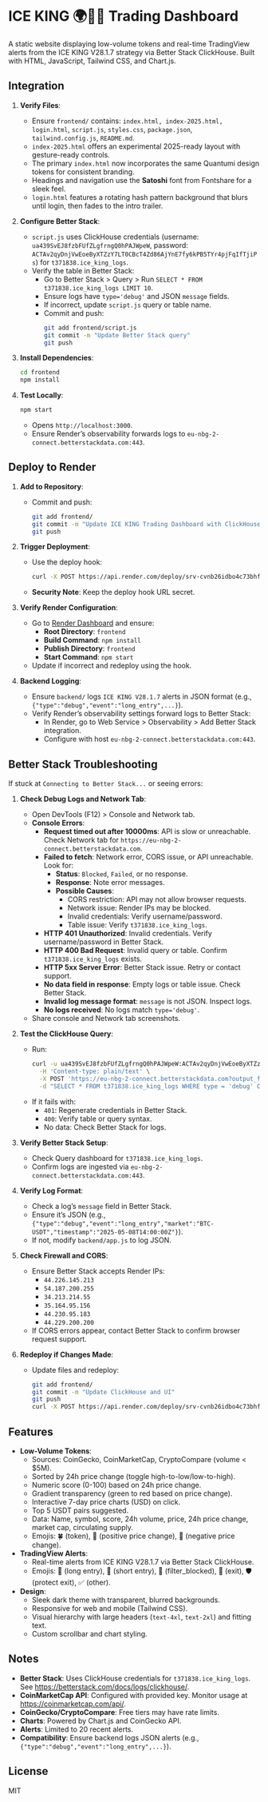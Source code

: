 # ICE KING 🌍🧊👑 Trading Dashboard

A static website displaying low-volume tokens and real-time TradingView alerts from the ICE KING V28.1.7 strategy via Better Stack ClickHouse. Built with HTML, JavaScript, Tailwind CSS, and Chart.js.

## Integration

1. **Verify Files**:
   - Ensure `frontend/` contains: `index.html, index-2025.html, login.html`, `script.js`, `styles.css`, `package.json`, `tailwind.config.js`, `README.md`.
   - `index-2025.html` offers an experimental 2025-ready layout with gesture-ready controls.
   - The primary `index.html` now incorporates the same Quantumi design tokens for consistent branding.
   - Headings and navigation use the **Satoshi** font from Fontshare for a sleek feel.
   - `login.html` features a rotating hash pattern background that blurs until login, then fades to the intro trailer.

2. **Configure Better Stack**:
   - `script.js` uses ClickHouse credentials (username: `ua439SvEJ8fzbFUfZLgfrngQ0hPAJWpeW`, password: `ACTAv2qyDnjVwEoeByXTZzY7LT0CBcT4Zd86AjYnE7fy6kPB5TYr4pjFqIfTjiPs`) for `t371838.ice_king_logs`.
   - Verify the table in Better Stack:
     - Go to Better Stack > Query > Run `SELECT * FROM t371838.ice_king_logs LIMIT 10`.
     - Ensure logs have `type='debug'` and JSON `message` fields.
     - If incorrect, update `script.js` query or table name.
     - Commit and push:
       ```bash
       git add frontend/script.js
       git commit -m "Update Better Stack query"
       git push
       ```

3. **Install Dependencies**:
   ```bash
   cd frontend
   npm install
   ```

4. **Test Locally**:
   ```bash
   npm start
   ```
   - Opens `http://localhost:3000`.
   - Ensure Render’s observability forwards logs to `eu-nbg-2-connect.betterstackdata.com:443`.

## Deploy to Render

1. **Add to Repository**:
   - Commit and push:
     ```bash
     git add frontend/
     git commit -m "Update ICE KING Trading Dashboard with ClickHouse and UI"
     git push
     ```

2. **Trigger Deployment**:
   - Use the deploy hook:
     ```bash
     curl -X POST https://api.render.com/deploy/srv-cvnb26idbo4c73bhfjq0?key=kVx4mjdNEVc
     ```
   - **Security Note**: Keep the deploy hook URL secret.

3. **Verify Render Configuration**:
   - Go to [Render Dashboard](https://dashboard.render.com/) and ensure:
     - **Root Directory**: `frontend`
     - **Build Command**: `npm install`
     - **Publish Directory**: `frontend`
     - **Start Command**: `npm start`
   - Update if incorrect and redeploy using the hook.

4. **Backend Logging**:
   - Ensure `backend/` logs `ICE KING V28.1.7` alerts in JSON format (e.g., `{"type":"debug","event":"long_entry",...}`).
   - Verify Render’s observability settings forward logs to Better Stack:
     - In Render, go to Web Service > Observability > Add Better Stack integration.
     - Configure with host `eu-nbg-2-connect.betterstackdata.com:443`.

## Better Stack Troubleshooting

If stuck at `Connecting to Better Stack...` or seeing errors:

1. **Check Debug Logs and Network Tab**:
   - Open DevTools (F12) > Console and Network tab.
   - **Console Errors**:
     - **Request timed out after 10000ms**: API is slow or unreachable. Check Network tab for `https://eu-nbg-2-connect.betterstackdata.com`.
     - **Failed to fetch**: Network error, CORS issue, or API unreachable. Look for:
       - **Status**: `Blocked`, `Failed`, or no response.
       - **Response**: Note error messages.
       - **Possible Causes**:
         - CORS restriction: API may not allow browser requests.
         - Network issue: Render IPs may be blocked.
         - Invalid credentials: Verify username/password.
         - Table issue: Verify `t371838.ice_king_logs`.
     - **HTTP 401 Unauthorized**: Invalid credentials. Verify username/password in Better Stack.
     - **HTTP 400 Bad Request**: Invalid query or table. Confirm `t371838.ice_king_logs` exists.
     - **HTTP 5xx Server Error**: Better Stack issue. Retry or contact support.
     - **No data field in response**: Empty logs or table issue. Check Better Stack.
     - **Invalid log message format**: `message` is not JSON. Inspect logs.
     - **No logs received**: No logs match `type='debug'`.
   - Share console and Network tab screenshots.

2. **Test the ClickHouse Query**:
   - Run:
     ```bash
     curl -u ua439SvEJ8fzbFUfZLgfrngQ0hPAJWpeW:ACTAv2qyDnjVwEoeByXTZzY7LT0CBcT4Zd86AjYnE7fy6kPB5TYr4pjFqIfTjiPs \
       -H 'Content-type: plain/text' \
       -X POST 'https://eu-nbg-2-connect.betterstackdata.com?output_format_pretty_row_numbers=0' \
       -d "SELECT * FROM t371838.ice_king_logs WHERE type = 'debug' ORDER BY timestamp DESC LIMIT 10"
     ```
   - If it fails with:
     - `401`: Regenerate credentials in Better Stack.
     - `400`: Verify table or query syntax.
     - No data: Check Better Stack for logs.

3. **Verify Better Stack Setup**:
   - Check Query dashboard for `t371838.ice_king_logs`.
   - Confirm logs are ingested via `eu-nbg-2-connect.betterstackdata.com:443`.

4. **Verify Log Format**:
   - Check a log’s `message` field in Better Stack.
   - Ensure it’s JSON (e.g., `{"type":"debug","event":"long_entry","market":"BTC-USDT","timestamp":"2025-05-08T14:00:00Z"}`).
   - If not, modify `backend/app.js` to log JSON.

5. **Check Firewall and CORS**:
   - Ensure Better Stack accepts Render IPs:
     - `44.226.145.213`
     - `54.187.200.255`
     - `34.213.214.55`
     - `35.164.95.156`
     - `44.230.95.183`
     - `44.229.200.200`
   - If CORS errors appear, contact Better Stack to confirm browser request support.

6. **Redeploy if Changes Made**:
   - Update files and redeploy:
     ```bash
     git add frontend/
     git commit -m "Update ClickHouse and UI"
     git push
     curl -X POST https://api.render.com/deploy/srv-cvnb26idbo4c73bhfjq0?key=kVx4mjdNEVc
     ```

## Features

- **Low-Volume Tokens**:
  - Sources: CoinGecko, CoinMarketCap, CryptoCompare (volume < $5M).
  - Sorted by 24h price change (toggle high-to-low/low-to-high).
  - Numeric score (0-100) based on 24h price change.
  - Gradient transparency (green to red based on price change).
  - Interactive 7-day price charts (USD) on click.
  - Top 5 USDT pairs suggested.
  - Data: Name, symbol, score, 24h volume, price, 24h price change, market cap, circulating supply.
  - Emojis: 🍀 (token), 🤑 (positive price change), 🤮 (negative price change).
- **TradingView Alerts**:
  - Real-time alerts from ICE KING V28.1.7 via Better Stack ClickHouse.
  - Emojis: 🚀 (long entry), 🧪 (short entry), 🧊 (filter_blocked), 🏁 (exit), 🛡️ (protect exit), ✅ (other).
- **Design**:
  - Sleek dark theme with transparent, blurred backgrounds.
  - Responsive for web and mobile (Tailwind CSS).
  - Visual hierarchy with large headers (`text-4xl`, `text-2xl`) and fitting text.
  - Custom scrollbar and chart styling.

## Notes

- **Better Stack**: Uses ClickHouse credentials for `t371838.ice_king_logs`. See https://betterstack.com/docs/logs/clickhouse/.
- **CoinMarketCap API**: Configured with provided key. Monitor usage at https://coinmarketcap.com/api/.
- **CoinGecko/CryptoCompare**: Free tiers may have rate limits.
- **Charts**: Powered by Chart.js and CoinGecko API.
- **Alerts**: Limited to 20 recent alerts.
- **Compatibility**: Ensure backend logs JSON alerts (e.g., `{"type":"debug","event":"long_entry",...}`).

## License

MIT
